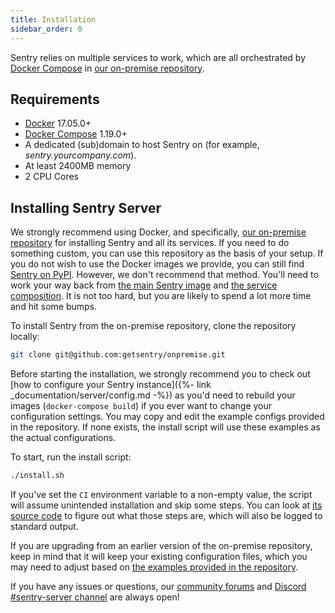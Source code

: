 ```yaml
---
title: Installation
sidebar_order: 0
---
```


Sentry relies on multiple services to work, which are all orchestrated by [Docker Compose](https://docs.docker.com/compose/) in [our on-premise repository](https://github.com/getsentry/onpremise).

## Requirements

-   [Docker](https://www.docker.com/) 17.05.0+
-   [Docker Compose](https://docs.docker.com/compose/) 1.19.0+
-   A dedicated (sub)domain to host Sentry on (for example, _sentry.yourcompany.com_).
-   At least 2400MB memory
-   2 CPU Cores

## Installing Sentry Server

We strongly recommend using Docker, and specifically, [our on-premise repository](https://github.com/getsentry/onpremise) for installing Sentry and all its services. If you need to do something custom, you can use this repository as the basis of your setup. If you do not wish to use the Docker images we provide, you can still find [Sentry on PyPI](https://pypi.org/project/sentry/). However, we don't recommend that method. You'll need to work your way back from [the main Sentry image](https://github.com/getsentry/sentry/blob/master/docker/Dockerfile) and [the service composition](https://github.com/getsentry/onpremise/blob/master/docker-compose.yml). It is not too hard, but you are likely to spend a lot more time and hit some bumps.

To install Sentry from the on-premise repository, clone the repository locally:

```bash
git clone git@github.com:getsentry/onpremise.git
```

Before starting the installation, we strongly recommend you to check out [how to configure your Sentry instance]({%- link _documentation/server/config.md -%}) as you'd need to rebuild your images (`docker-compose build`) if you ever want to change your configuration settings. You may copy and edit the example configs provided in the repository. If none exists, the install script will use these examples as the actual configurations.

To start, run the install script:
```bash
./install.sh
```

If you've set the `CI` environment variable to a non-empty value, the script will assume unintended installation and skip some steps. You can look at [its source code](https://github.com/getsentry/onpremise/blob/master/install.sh) to figure out what those steps are, which will also be logged to standard output.

If you are upgrading from an earlier version of the on-premise repository, keep in mind that it will keep your existing configuration files, which you may need to adjust based on [the examples provided in the repository](https://github.com/getsentry/onpremise/tree/master/sentry).

If you have any issues or questions, our [community forums](https://forum.sentry.io/c/on-premise/onprem-official) and [Discord #sentry-server channel](https://discord.gg/mg5V76F) are always open!
